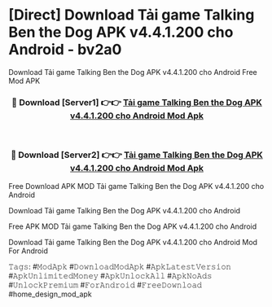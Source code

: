 # [Direct] Download Tải game Talking Ben the Dog APK v4.4.1.200 cho Android - bv2a0
Download Tải game Talking Ben the Dog APK v4.4.1.200 cho Android Free Mod APK

<div align="center">
<h3>🔴 Download [Server1] 👉👉 <a href="https://apk-comot.site?title=Tải_game_Talking_Ben_the_Dog_APK_v4.4.1.200_cho_Android">Tải game Talking Ben the Dog APK v4.4.1.200 cho Android Mod Apk</a></h3><br>

<h3>🔴 Download [Server2] 👉👉 <a href="https://apk-comot.site?title=Tải_game_Talking_Ben_the_Dog_APK_v4.4.1.200_cho_Android">Tải game Talking Ben the Dog APK v4.4.1.200 cho Android Mod Apk</a></h3>
</div>


Free Download APK MOD Tải game Talking Ben the Dog APK v4.4.1.200 cho Android

Download Tải game Talking Ben the Dog APK v4.4.1.200 cho Android 

Free APK MOD Tải game Talking Ben the Dog APK v4.4.1.200 cho Android 

Download Tải game Talking Ben the Dog APK v4.4.1.200 cho Android Mod For Android

𝚃𝚊𝚐𝚜: #𝙼𝚘𝚍𝙰𝚙𝚔 #𝙳𝚘𝚠𝚗𝚕𝚘𝚊𝚍𝙼𝚘𝚍𝙰𝚙𝚔 #𝙰𝚙𝚔𝙻𝚊𝚝𝚎𝚜𝚝𝚅𝚎𝚛𝚜𝚒𝚘𝚗 #𝙰𝚙𝚔𝚄𝚗𝚕𝚒𝚖𝚒𝚝𝚎𝚍𝙼𝚘𝚗𝚎𝚢 #𝙰𝚙𝚔𝚄𝚗𝚕𝚘𝚌𝚔𝙰𝚕𝚕 #𝙰𝚙𝚔𝙽𝚘𝙰𝚍𝚜 #𝚄𝚗𝚕𝚘𝚌𝚔𝙿𝚛𝚎𝚖𝚒𝚞𝚖 #𝙵𝚘𝚛𝙰𝚗𝚍𝚛𝚘𝚒𝚍 #𝙵𝚛𝚎𝚎𝙳𝚘𝚠𝚗𝚕𝚘𝚊𝚍 #home_design_mod_apk